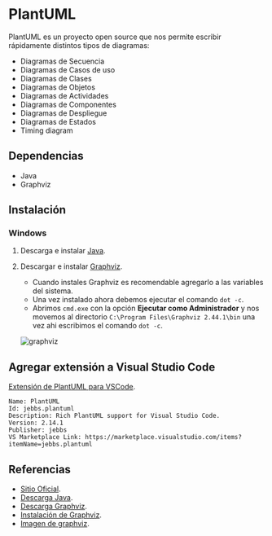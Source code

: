 # PlantUML
PlantUML es un proyecto open source que nos permite escribir rápidamente distintos tipos de diagramas:

- Diagramas de Secuencia
- Diagramas de Casos de uso
- Diagramas de Clases
- Diagramas de Objetos
- Diagramas de Actividades
- Diagramas de Componentes
- Diagramas de Despliegue
- Diagramas de Estados
- Timing diagram

## Dependencias
- Java
- Graphviz

## Instalación
### Windows

1. Descarga e instalar [Java][2].
2. Descargar e instalar [Graphviz][3].
    - Cuando instales Graphviz es recomendable agregarlo a las variables del sistema.
    - Una vez instalado ahora debemos ejecutar el comando `dot -c`.
    - Abrimos `cmd.exe` con la opción **Ejecutar como Administrador** y nos movemos al directorio `C:\Program Files\Graphviz 2.44.1\bin` una vez ahi escribimos el comando `dot -c`.
  
   ![graphviz][5]

## Agregar extensión a Visual Studio Code

[Extensión de PlantUML para VSCode][6].

```
Name: PlantUML
Id: jebbs.plantuml
Description: Rich PlantUML support for Visual Studio Code.
Version: 2.14.1
Publisher: jebbs
VS Marketplace Link: https://marketplace.visualstudio.com/items?itemName=jebbs.plantuml
```


## Referencias

- [Sitio Oficial][1].
- [Descarga Java][2].
- [Descarga Graphviz][3].
- [Instalación de Graphviz][4].
- [Imagen de graphviz][5].

[1]: https://plantuml.com/es/
[2]: https://www.java.com/en/download/
[3]: https://www2.graphviz.org/Packages/stable/windows/10/cmake/Release/x64/graphviz-install-2.44.1-win64.exe
[4]: https://plantuml.com/es/graphviz-dot
[6]: https://marketplace.visualstudio.com/items?itemName=jebbs.plantuml
[5]: https://s.plantuml.com/img/dotc.png
